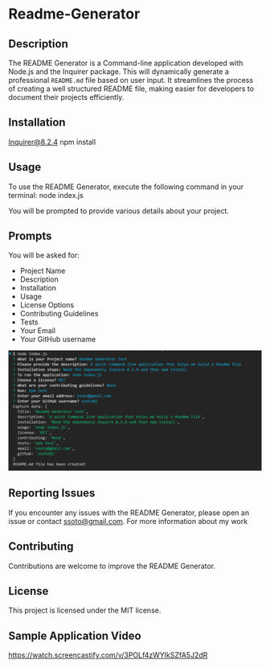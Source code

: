 # Readme-Generator
## Description

The README Generator is a Command-line application developed with Node.js and the Inquirer package. This will dynamically generate a professional `README.md` file based on user input. It streamlines the process of creating a well structured README file, making easier for developers to document their projects efficiently.

## Installation
Inquirer@8.2.4 
npm install

## Usage
To use the README Generator, execute the following command in your terminal: 
node index.js

You will be prompted to provide various details about your project.

## Prompts
You will be asked for:

* Project Name
* Description
* Installation 
* Usage
* License Options
* Contributing Guidelines
* Tests
* Your Email
* Your GitHub username



![Alt text](./assets/prompts.png)

## Reporting Issues
If you encounter any issues with the README Generator, please open an issue or contact ssoto@gmail.com. For more information about my work 

## Contributing
Contributions are welcome to improve the README Generator. 

## License
This project is licensed under the MIT license.

## Sample Application Video

https://watch.screencastify.com/v/3POLf4zWYlkSZfA5J2dR
